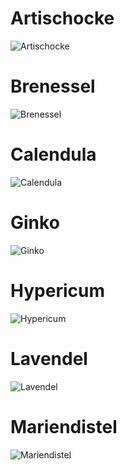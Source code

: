 # Artischocke
![Artischocke](https://github.com/ArthurFleck35x/Web-Engineering-1/assets/152798623/380c6b41-93c7-439a-a603-c95fa7079b2f)
<br/>
# Brenessel
![Brenessel](https://github.com/ArthurFleck35x/Web-Engineering-1/assets/152798623/7b4a0b3f-7dc9-4427-a2e5-cd8add517961)
<br/>
# Calendula
![Calendula ](https://github.com/ArthurFleck35x/Web-Engineering-1/assets/152798623/aa45672f-1532-4f09-8ae4-d65c77f0e4de)
<br/>
# Ginko
![Ginko](https://github.com/ArthurFleck35x/Web-Engineering-1/assets/152798623/c1d72d70-90c7-4333-a441-0f5005203789)
<br/>
# Hypericum
![Hypericum](https://github.com/ArthurFleck35x/Web-Engineering-1/assets/152798623/1c82ddaf-e2a0-4be1-abf5-3d6acf3c54d7)
<br/>
# Lavendel
![Lavendel](https://github.com/ArthurFleck35x/Web-Engineering-1/assets/152798623/49756a7d-4f84-4410-89bd-76c4ef2fa091)
<br/>
# Mariendistel
![Mariendistel](https://github.com/ArthurFleck35x/Web-Engineering-1/assets/152798623/598830da-beb8-44a7-923b-a488a8aee53e)
<br/>

